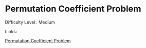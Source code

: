 # Permutation Coefficient Problem

Difficulty Level : Medium

Links:

[Permutation Coefficient Problem](https://www.geeksforgeeks.org/problems/calculate-the-coefficient/1?itm_source=geeksforgeeks&itm_medium=article&itm_campaign=practice_card)